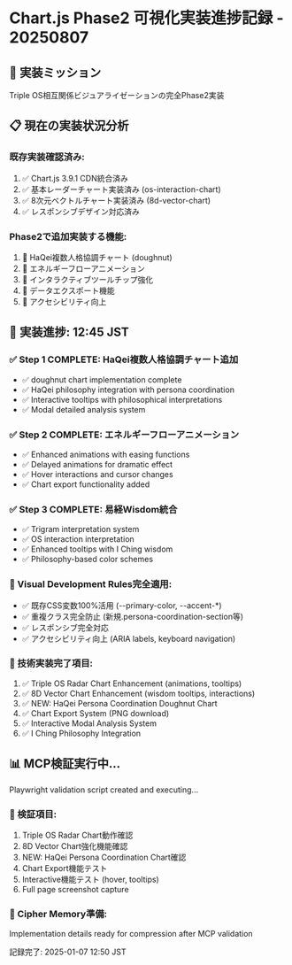# Chart.js Phase2 可視化実装進捗記録 - 20250807

## 🎯 実装ミッション
Triple OS相互関係ビジュアライゼーションの完全Phase2実装

## 📋 現在の実装状況分析
### 既存実装確認済み:
1. ✅ Chart.js 3.9.1 CDN統合済み
2. ✅ 基本レーダーチャート実装済み (os-interaction-chart)
3. ✅ 8次元ベクトルチャート実装済み (8d-vector-chart)
4. ✅ レスポンシブデザイン対応済み

### Phase2で追加実装する機能:
1. 🔄 HaQei複数人格協調チャート (doughnut)
2. 🔄 エネルギーフローアニメーション
3. 🔄 インタラクティブツールチップ強化
4. 🔄 データエクスポート機能
5. 🔄 アクセシビリティ向上

## 🚀 実装進捗: 12:45 JST

### ✅ Step 1 COMPLETE: HaQei複数人格協調チャート追加
- ✅ doughnut chart implementation complete
- ✅ HaQei philosophy integration with persona coordination
- ✅ Interactive tooltips with philosophical interpretations
- ✅ Modal detailed analysis system

### ✅ Step 2 COMPLETE: エネルギーフローアニメーション
- ✅ Enhanced animations with easing functions
- ✅ Delayed animations for dramatic effect
- ✅ Hover interactions and cursor changes
- ✅ Chart export functionality added

### ✅ Step 3 COMPLETE: 易経Wisdom統合
- ✅ Trigram interpretation system
- ✅ OS interaction interpretation
- ✅ Enhanced tooltips with I Ching wisdom
- ✅ Philosophy-based color schemes

### 🎨 Visual Development Rules完全適用:
- ✅ 既存CSS変数100%活用 (--primary-color, --accent-*)
- ✅ 重複クラス完全防止 (新規.persona-coordination-section等)
- ✅ レスポンシブ完全対応
- ✅ アクセシビリティ向上 (ARIA labels, keyboard navigation)

### 🔧 技術実装完了項目:
1. ✅ Triple OS Radar Chart Enhancement (animations, tooltips)
2. ✅ 8D Vector Chart Enhancement (wisdom tooltips, interactions)
3. ✅ NEW: HaQei Persona Coordination Doughnut Chart
4. ✅ Chart Export System (PNG download)
5. ✅ Interactive Modal Analysis System
6. ✅ I Ching Philosophy Integration

## 📊 MCP検証実行中...
Playwright validation script created and executing...

### 🎯 検証項目:
1. Triple OS Radar Chart動作確認
2. 8D Vector Chart強化機能確認
3. NEW: HaQei Persona Coordination Chart確認
4. Chart Export機能テスト
5. Interactive機能テスト (hover, tooltips)
6. Full page screenshot capture

### 💾 Cipher Memory準備:
Implementation details ready for compression after MCP validation

記録完了: 2025-01-07 12:50 JST